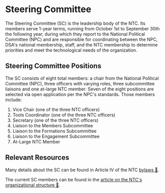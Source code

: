 # Steering Committee
The Steering Committee (SC) is the leadership body of the NTC. Its members
serve 1-year terms, running from October 1st to September 30th the following
year, during which they report to the National Political Committee (NPC) and
are responsible for coordinating between the NPC, DSA's national membership,
staff, and the NTC membership to determine priorities and meet the
technological needs of the organization.

## Steering Committee Positions
The SC consists of eight total members: a chair from the National Political
Committee (NPC), three officers with varying roles, three subcommittee
liaisons and one at-large NTC member. Seven of the eight positions are
selected via open application per the NPC's standards. Those members include:

1. Vice Chair (one of the three NTC officers)
2. Tools Coordinator (one of the three NTC officers)
3. Secretary (one of the three NTC officers)
4. Liaison to the Members Subcommittee
5. Liaison to the Formations Subcommittee
6. Liaison to the Engagement Subcommittee
7. At-Large NTC Member

## Relevant Resources

Many details about the SC can be found in Article IV of the NTC [bylaws 🔐](https://discussion.dsausa.org/t/governance-docs/30924).

The current SC members can be found in the [article on the NTC's organizational structure 🔐](https://discussion.dsausa.org/t/ntc-organizational-structure/30927).

